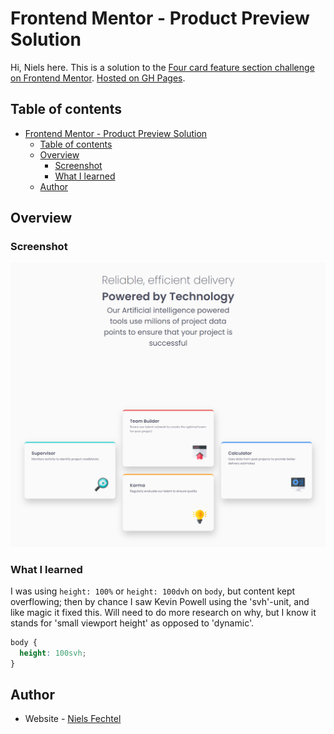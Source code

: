 # Frontend Mentor - Product Preview Solution

Hi, Niels here.
This is a solution to the [Four card feature section challenge on Frontend Mentor](https://www.frontendmentor.io/challenges/four-card-feature-section-weK1eFYK).
[Hosted on GH Pages](https://nielsfechtel.github.io/frontendmentor_2_product_review/).

## Table of contents

- [Frontend Mentor - Product Preview Solution](#frontend-mentor---product-preview-solution)
  - [Table of contents](#table-of-contents)
  - [Overview](#overview)
    - [Screenshot](#screenshot)
    - [What I learned](#what-i-learned)
  - [Author](#author)

## Overview

### Screenshot

![](./Screenshot.png)

### What I learned

I was using `height: 100%` or `height: 100dvh` on `body`, but content kept overflowing; then by chance I saw Kevin Powell using the 'svh'-unit, and like magic it fixed this. Will need to do more research on why, but I know it stands for 'small viewport height' as opposed to 'dynamic'.

```css
body {
  height: 100svh;
}
```

## Author

- Website - [Niels Fechtel](https://niels-fechtel.com)
